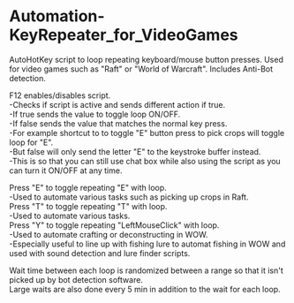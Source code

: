 # Automation-KeyRepeater_for_VideoGames
AutoHotKey script to loop repeating keyboard/mouse button presses. Used for video games such as "Raft" or "World of Warcraft". Includes Anti-Bot detection. 

F12 enables/disables script.  
-Checks if script is active and sends different action if true.  
-If true sends the value to toggle loop ON/OFF.  
-If false sends the value that matches the normal key press.  
-For example shortcut to to toggle "E" button press to pick crops will toggle loop for "E".  
-But false will only send the letter "E" to the keystroke buffer instead.  
-This is so that you can still use chat box while also using the script as you can turn it ON/OFF at any time.  

Press "E" to toggle repeating "E" with loop.  
-Used to automate various tasks such as picking up crops in Raft.  
Press "T" to toggle repeating "T" with loop.  
-Used to automate various tasks.  
Press "Y" to toggle repeating "LeftMouseClick" with loop.  
-Used to automate crafting or deconstructing in WOW.  
-Especially useful to line up with fishing lure to automat fishing in WOW and used with sound detection and lure finder scripts.  

Wait time between each loop is randomized between a range so that it isn't picked up by bot detection software.  
Large waits are also done every 5 min in addition to the wait for each loop.
